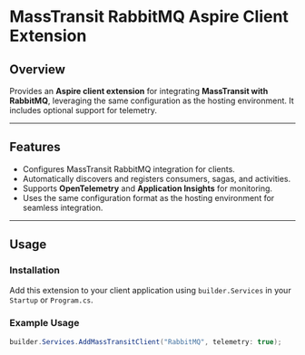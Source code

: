 # MassTransit RabbitMQ Aspire Client Extension

## Overview

Provides an **Aspire client extension** for integrating **MassTransit with RabbitMQ**, leveraging the same configuration as the hosting environment. It includes optional support for telemetry.

---

## Features

- Configures MassTransit RabbitMQ integration for clients.
- Automatically discovers and registers consumers, sagas, and activities.
- Supports **OpenTelemetry** and **Application Insights** for monitoring.
- Uses the same configuration format as the hosting environment for seamless integration.

---

## Usage

### Installation

Add this extension to your client application using `builder.Services` in your `Startup` or `Program.cs`.

### Example Usage

```csharp
builder.Services.AddMassTransitClient("RabbitMQ", telemetry: true);
```

